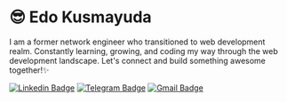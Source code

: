 # :sunglasses: Edo Kusmayuda

I am a former network engineer who transitioned to web development realm. Constantly learning, growing, and coding my way through the web development landscape. Let's connect and build something awesome together!✨

[![Linkedin Badge](https://img.shields.io/badge/-LinkedIn-blue?style=flat-square&logo=Linkedin&logoColor=white&link=https://www.linkedin.com/in/edokusmayuda/)](https://www.linkedin.com/in/edokusmayuda/)
[![Telegram Badge](https://img.shields.io/badge/-Telegram-1ca0f1?style=flat-square&labelColor=1ca0f1&logo=telegram&logoColor=white&link=https://t.me/edokusmayuda)]([https://t.me/luiz740](https://t.me/edokusmayuda))
[![Gmail Badge](https://img.shields.io/badge/-Gmail-c14438?style=flat-square&logo=Gmail&logoColor=white&link=mailto:kusmayuda.edo@gmail.com)](mailto:kusmayuda.edo@gmail.com)
